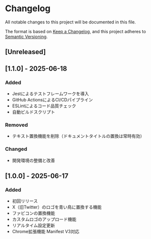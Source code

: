 # Changelog

All notable changes to this project will be documented in this file.

The format is based on [Keep a Changelog](https://keepachangelog.com/en/1.0.0/),
and this project adheres to [Semantic Versioning](https://semver.org/spec/v2.0.0.html).

## [Unreleased]

## [1.1.0] - 2025-06-18
### Added
- Jestによるテストフレームワークを導入
- GitHub ActionsによるCI/CDパイプライン
- ESLintによるコード品質チェック
- 自動ビルドスクリプト

### Removed
- テキスト置換機能を削除（ドキュメントタイトルの置換は常時有効）

### Changed
- 開発環境の整備と改善

## [1.0.0] - 2025-06-17
### Added
- 初回リリース
- X（旧Twitter）のロゴを青い鳥に置換する機能
- ファビコンの置換機能
- カスタムロゴのアップロード機能
- リアルタイム設定更新
- Chrome拡張機能 Manifest V3対応
